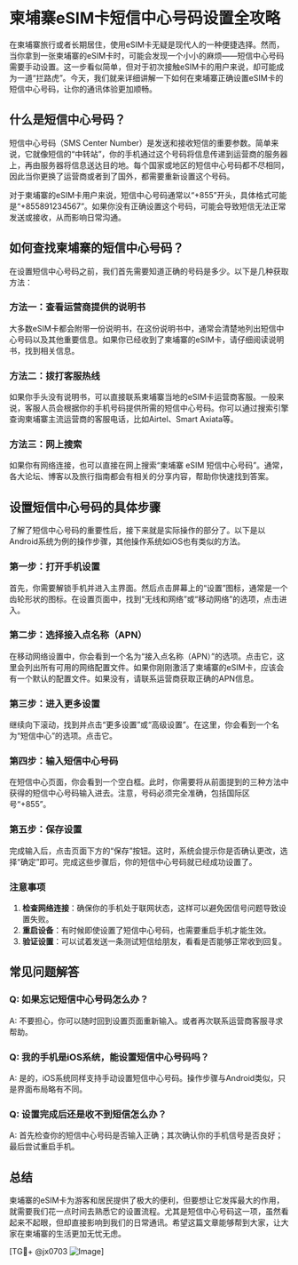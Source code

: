 # 柬埔寨eSIM卡短信中心号码设置全攻略

在柬埔寨旅行或者长期居住，使用eSIM卡无疑是现代人的一种便捷选择。然而，当你拿到一张柬埔寨的eSIM卡时，可能会发现一个小小的麻烦——短信中心号码需要手动设置。这一步看似简单，但对于初次接触eSIM卡的用户来说，却可能成为一道“拦路虎”。今天，我们就来详细讲解一下如何在柬埔寨正确设置eSIM卡的短信中心号码，让你的通讯体验更加顺畅。

## 什么是短信中心号码？

短信中心号码（SMS Center Number）是发送和接收短信的重要参数。简单来说，它就像短信的“中转站”，你的手机通过这个号码将信息传递到运营商的服务器上，再由服务器将信息送达目的地。每个国家或地区的短信中心号码都不尽相同，因此当你更换了运营商或者到了国外，都需要重新设置这个号码。

对于柬埔寨的eSIM卡用户来说，短信中心号码通常以“+855”开头，具体格式可能是“+855891234567”。如果你没有正确设置这个号码，可能会导致短信无法正常发送或接收，从而影响日常沟通。

## 如何查找柬埔寨的短信中心号码？

在设置短信中心号码之前，我们首先需要知道正确的号码是多少。以下是几种获取方法：

### 方法一：查看运营商提供的说明书
大多数eSIM卡都会附带一份说明书，在这份说明书中，通常会清楚地列出短信中心号码以及其他重要信息。如果你已经收到了柬埔寨的eSIM卡，请仔细阅读说明书，找到相关信息。

### 方法二：拨打客服热线
如果你手头没有说明书，可以直接联系柬埔寨当地的eSIM卡运营商客服。一般来说，客服人员会根据你的手机号码提供所需的短信中心号码。你可以通过搜索引擎查询柬埔寨主流运营商的客服电话，比如Airtel、Smart Axiata等。

### 方法三：网上搜索
如果你有网络连接，也可以直接在网上搜索“柬埔寨 eSIM 短信中心号码”。通常，各大论坛、博客以及旅行指南都会有相关的分享内容，帮助你快速找到答案。

## 设置短信中心号码的具体步骤

了解了短信中心号码的重要性后，接下来就是实际操作的部分了。以下是以Android系统为例的操作步骤，其他操作系统如iOS也有类似的方法。

### 第一步：打开手机设置
首先，你需要解锁手机并进入主界面。然后点击屏幕上的“设置”图标，通常是一个齿轮形状的图标。在设置页面中，找到“无线和网络”或“移动网络”的选项，点击进入。

### 第二步：选择接入点名称（APN）
在移动网络设置中，你会看到一个名为“接入点名称（APN）”的选项。点击它，这里会列出所有可用的网络配置文件。如果你刚刚激活了柬埔寨的eSIM卡，应该会有一个默认的配置文件。如果没有，请联系运营商获取正确的APN信息。

### 第三步：进入更多设置
继续向下滚动，找到并点击“更多设置”或“高级设置”。在这里，你会看到一个名为“短信中心”的选项。点击它。

### 第四步：输入短信中心号码
在短信中心页面，你会看到一个空白框。此时，你需要将从前面提到的三种方法中获得的短信中心号码输入进去。注意，号码必须完全准确，包括国际区号“+855”。

### 第五步：保存设置
完成输入后，点击页面下方的“保存”按钮。这时，系统会提示你是否确认更改，选择“确定”即可。完成这些步骤后，你的短信中心号码就已经成功设置了。

### 注意事项
1. **检查网络连接**：确保你的手机处于联网状态，这样可以避免因信号问题导致设置失败。
2. **重启设备**：有时候即使设置了短信中心号码，也需要重启手机才能生效。
3. **验证设置**：可以试着发送一条测试短信给朋友，看看是否能够正常收到回复。

## 常见问题解答

### Q: 如果忘记短信中心号码怎么办？
A: 不要担心，你可以随时回到设置页面重新输入。或者再次联系运营商客服寻求帮助。

### Q: 我的手机是iOS系统，能设置短信中心号码吗？
A: 是的，iOS系统同样支持手动设置短信中心号码。操作步骤与Android类似，只是界面布局略有不同。

### Q: 设置完成后还是收不到短信怎么办？
A: 首先检查你的短信中心号码是否输入正确；其次确认你的手机信号是否良好；最后尝试重启手机。

## 总结

柬埔寨的eSIM卡为游客和居民提供了极大的便利，但要想让它发挥最大的作用，就需要我们花一点时间去熟悉它的设置流程。尤其是短信中心号码这一项，虽然看起来不起眼，但却直接影响到我们的日常通讯。希望这篇文章能够帮到大家，让大家在柬埔寨的生活更加无忧无虑。

[TG💪+ @jx0703 ![Image](https://github.com/user-attachments/assets/dbca1d08-cadb-493c-b0ec-ad6f7a83f270)]